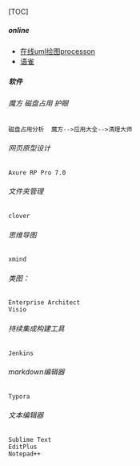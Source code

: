 [TOC]

##### online

- [在线uml绘图processon](https://www.processon.com/login)
- [语雀](https://www.yuque.com/)

##### 软件

######  魔方  磁盘占用  护眼

    磁盘占用分析  魔方-->应用大全-->清理大师

###### 网页原型设计
    Axure RP Pro 7.0

###### 文件夹管理
    clover

###### 思维导图 
    xmind

###### 类图：
    Enterprise Architect
    Visio

###### 持续集成构建工具
    Jenkins

######  markdown编辑器
    Typora

###### 文本编辑器
    Sublime Text   
    EditPlus
    Notepad++